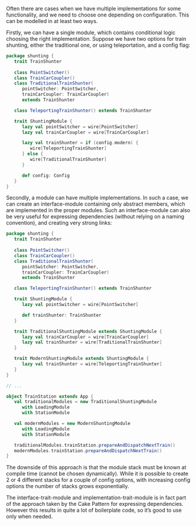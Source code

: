 
Often there are cases when we have multiple implementations for some functionality, and we need to choose one depending on configuration. This can be modelled in at least two ways.

Firstly, we can have a single module, which contains conditional logic choosing the right implementation. Suppose we have two options for train shunting, either the traditional one, or using teleportation, and a config flag:

````scala
package shunting {
   trait TrainShunter
 
   class PointSwitcher()
   class TrainCarCoupler()
   class TraditionalTrainShunter(
      pointSwitcher: PointSwitcher,
      trainCarCoupler: TrainCarCoupler) 
      extends TrainShunter

   class TeleportingTrainShunter() extends TrainShunter

   trait ShuntingModule {
      lazy val pointSwitcher = wire[PointSwitcher]
      lazy val trainCarCoupler = wire[TrainCarCoupler]

      lazy val trainShunter = if (config.modern) {
         wire[TeleportingTrainShunter]
      } else {
         wire[TraditionalTrainShunter]
      }  

      def config: Config
   }
}  
````  

Secondly, a module can have multiple implementations. In such a case, we can create an interface-module containing only abstract members, which are implemented in the proper modules. Such an interface-module can also be very useful for expressing dependencies (without relying on a naming convention), and creating very strong links:

````scala
package shunting {
   trait TrainShunter
 
   class PointSwitcher()
   class TrainCarCoupler()
   class TraditionalTrainShunter(
      pointSwitcher: PointSwitcher, 
      trainCarCoupler: TrainCarCoupler) 
      extends TrainShunter

   class TeleportingTrainShunter() extends TrainShunter

   trait ShuntingModule {
      lazy val pointSwitcher = wire[PointSwitcher]

      def trainShunter: TrainShunter
   }

   trait TraditionalShuntingModule extends ShuntingModule {
      lazy val trainCarCoupler = wire[TrainCarCoupler]
      lazy val trainShunter = wire[TraditionalTrainShunter]
   }

   trait ModernShuntingModule extends ShuntingModule {
      lazy val trainShunter = wire[TeleportingTrainShunter]
   } 
}  

// ...

object TrainStation extends App {
   val traditionalModules = new TraditionalShuntingModule
      with LoadingModule
      with StationModule

   val modernModules = new ModernShuntingModule
      with LoadingModule
      with StationModule 

   traditionalModules.trainStation.prepareAndDispatchNextTrain()   
   modernModules.trainStation.prepareAndDispatchNextTrain()   
} 
````   

The downside of this approach is that the module stack must be known at compile time (cannot be chosen dynamically). While it is possible to create 2 or 4 different stacks for a couple of config options, with increasing config options the number of stacks grows exponentially.

The interface-trait-module and implementation-trait-module is in fact part of the approach taken by the Cake Pattern for expressing dependencies. However this results in quite a lot of boilerplate code, so it’s good to use only when needed. 